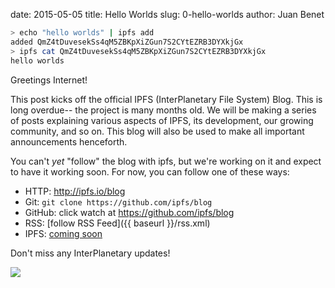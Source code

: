date: 2015-05-05
title: Hello Worlds
slug: 0-hello-worlds
author: Juan Benet


```sh
> echo "hello worlds" | ipfs add
added QmZ4tDuvesekSs4qM5ZBKpXiZGun7S2CYtEZRB3DYXkjGx
> ipfs cat QmZ4tDuvesekSs4qM5ZBKpXiZGun7S2CYtEZRB3DYXkjGx
hello worlds
```

Greetings Internet!

This post kicks off the official IPFS (InterPlanetary File System) Blog. This is long overdue-- the project is many months old. We will be making a series of posts explaining various aspects of IPFS, its development, our growing community, and so on. This blog will also be used to make all important announcements henceforth.

<!--more-->

You can't _yet_ "follow" the blog with ipfs, but we're working on it and expect to have it working soon. For now, you can follow one of these ways:

- HTTP: http://ipfs.io/blog
- Git: `git clone https://github.com/ipfs/blog`
- GitHub: click watch at https://github.com/ipfs/blog
- RSS: [follow RSS Feed]({{ baseurl }}/rss.xml)
- IPFS: [coming soon](https://github.com/ipfs/blog/issues/2)

Don't miss any InterPlanetary updates!

![]({attach}/images/earthrise.png)

